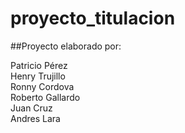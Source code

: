 # proyecto_titulacion
##Proyecto elaborado por:
<dt>Patricio Pérez
<dt>Henry Trujillo
<dt>Ronny Cordova
<dt>Roberto Gallardo
<dt>Juan Cruz
<dt>Andres Lara
